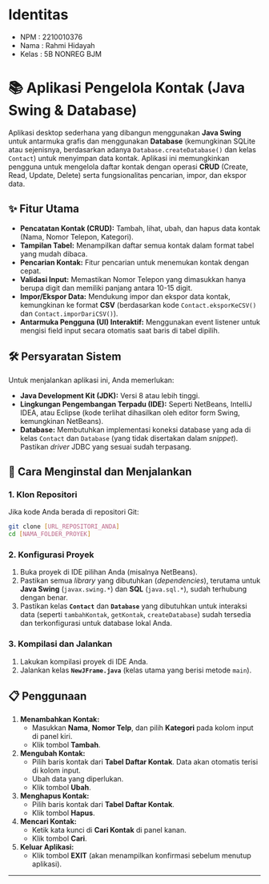 # Identitas 
- NPM : 2210010376
- Nama : Rahmi Hidayah  
- Kelas : 5B NONREG BJM

# 📚 Aplikasi Pengelola Kontak (Java Swing & Database)

Aplikasi desktop sederhana yang dibangun menggunakan **Java Swing** untuk antarmuka grafis dan menggunakan **Database** (kemungkinan SQLite atau sejenisnya, berdasarkan adanya `Database.createDatabase()` dan kelas `Contact`) untuk menyimpan data kontak. Aplikasi ini memungkinkan pengguna untuk mengelola daftar kontak dengan operasi **CRUD** (Create, Read, Update, Delete) serta fungsionalitas pencarian, impor, dan ekspor data.

## ✨ Fitur Utama

  * **Pencatatan Kontak (CRUD):** Tambah, lihat, ubah, dan hapus data kontak (Nama, Nomor Telepon, Kategori).
  * **Tampilan Tabel:** Menampilkan daftar semua kontak dalam format tabel yang mudah dibaca.
  * **Pencarian Kontak:** Fitur pencarian untuk menemukan kontak dengan cepat.
  * **Validasi Input:** Memastikan Nomor Telepon yang dimasukkan hanya berupa digit dan memiliki panjang antara 10-15 digit.
  * **Impor/Ekspor Data:** Mendukung impor dan ekspor data kontak, kemungkinan ke format **CSV** (berdasarkan kode `Contact.eksporKeCSV()` dan `Contact.imporDariCSV()`).
  * **Antarmuka Pengguna (UI) Interaktif:** Menggunakan event listener untuk mengisi field input secara otomatis saat baris di tabel dipilih.

## 🛠️ Persyaratan Sistem

Untuk menjalankan aplikasi ini, Anda memerlukan:

  * **Java Development Kit (JDK):** Versi 8 atau lebih tinggi.
  * **Lingkungan Pengembangan Terpadu (IDE):** Seperti NetBeans, IntelliJ IDEA, atau Eclipse (kode terlihat dihasilkan oleh editor form Swing, kemungkinan NetBeans).
  * **Database:** Membutuhkan implementasi koneksi database yang ada di kelas `Contact` dan `Database` (yang tidak disertakan dalam *snippet*). Pastikan *driver* JDBC yang sesuai sudah terpasang.

## 🚀 Cara Menginstal dan Menjalankan

### 1\. Klon Repositori

Jika kode Anda berada di repositori Git:

```bash
git clone [URL_REPOSITORI_ANDA]
cd [NAMA_FOLDER_PROYEK]
```

### 2\. Konfigurasi Proyek

1.  Buka proyek di IDE pilihan Anda (misalnya NetBeans).
2.  Pastikan semua *library* yang dibutuhkan (*dependencies*), terutama untuk **Java Swing** (`javax.swing.*`) dan **SQL** (`java.sql.*`), sudah terhubung dengan benar.
3.  Pastikan kelas **`Contact`** dan **`Database`** yang dibutuhkan untuk interaksi data (seperti `tambahKontak`, `getKontak`, `createDatabase`) sudah tersedia dan terkonfigurasi untuk database lokal Anda.

### 3\. Kompilasi dan Jalankan

1.  Lakukan kompilasi proyek di IDE Anda.
2.  Jalankan kelas **`NewJFrame.java`** (kelas utama yang berisi metode `main`).

> 

## 📋 Penggunaan

1.  **Menambahkan Kontak:**
      * Masukkan **Nama**, **Nomor Telp**, dan pilih **Kategori** pada kolom input di panel kiri.
      * Klik tombol **Tambah**.
2.  **Mengubah Kontak:**
      * Pilih baris kontak dari **Tabel Daftar Kontak**. Data akan otomatis terisi di kolom input.
      * Ubah data yang diperlukan.
      * Klik tombol **Ubah**.
3.  **Menghapus Kontak:**
      * Pilih baris kontak dari **Tabel Daftar Kontak**.
      * Klik tombol **Hapus**.
4.  **Mencari Kontak:**
      * Ketik kata kunci di **Cari Kontak** di panel kanan.
      * Klik tombol **Cari**.
5.  **Keluar Aplikasi:**
      * Klik tombol **EXIT** (akan menampilkan konfirmasi sebelum menutup aplikasi).

-----

